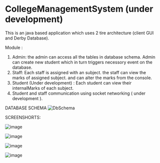 # CollegeManagementSystem (under development)

This is an java based application which uses 2 tire architecture (client GUI and Derby Database).

Module : 

1. Admin: the admin can access all the tables in database schema. Admin can create new student which in turn triggers necessory event on the database.
2. Staff: Each staff is assigned with an subject. the staff can view the marks of assigned subject. and can alter the marks from the console.
3. Student (Under development) : Each student can view their internalMarks of each subject. 
4. Student and staff communication using socket networking ( under development ).

DATABASE SCHEMA
![DbSchema](https://user-images.githubusercontent.com/52366077/123975324-dd126400-d9da-11eb-916b-8118e9dd7b62.jpg)



SCREENSHORTS: 

![image](https://user-images.githubusercontent.com/52366077/123999596-510b3700-d9f0-11eb-9eae-8442a22d8b01.png)

![image](https://user-images.githubusercontent.com/52366077/123999785-80ba3f00-d9f0-11eb-9622-01acb336579e.png)

![image](https://user-images.githubusercontent.com/52366077/123999686-68e2bb00-d9f0-11eb-94b0-95ce75f91eda.png)


![image](https://user-images.githubusercontent.com/52366077/123976904-29aa6f00-d9dc-11eb-85f8-5ab0743157a7.png)




